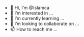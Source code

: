- 👋 Hi, I’m @Islamca
- 👀 I’m interested in ...
- 🌱 I’m currently learning ...
- 💞️ I’m looking to collaborate on ...
- 📫 How to reach me ...

<!---
Islamca/Islamca is a ✨ special ✨ repository because its `README.md` (this file) appears on your GitHub profile.
You can click the Preview link to take a look at your changes.
--->
